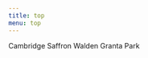 ```yaml
---
title: top
menu: top
---
```


<span>Cambridge</span> <span>Saffron Walden</span> <span>Granta Park</span>